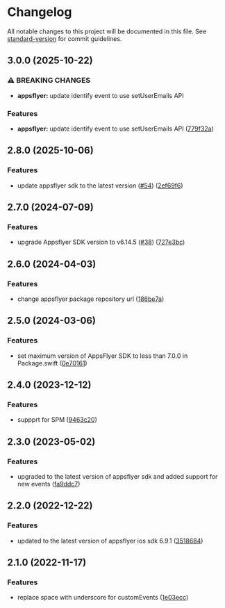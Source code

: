 # Changelog

All notable changes to this project will be documented in this file. See [standard-version](https://github.com/conventional-changelog/standard-version) for commit guidelines.

## 3.0.0 (2025-10-22)


### ⚠ BREAKING CHANGES

* **appsflyer:** update identify event to use setUserEmails API

### Features

* **appsflyer:** update identify event to use setUserEmails API ([779f32a](https://github.com/rudderlabs/rudder-integration-appsflyer-ios/commit/779f32a391daaca3d91a6e0b1db87367c7202de4))

## 2.8.0 (2025-10-06)


### Features

* update appsflyer sdk to the latest version ([#54](https://github.com/rudderlabs/rudder-integration-appsflyer-ios/issues/54)) ([2ef69f6](https://github.com/rudderlabs/rudder-integration-appsflyer-ios/commit/2ef69f6f8ce952f070f4de94773642d4a27bc3ac))

## 2.7.0 (2024-07-09)


### Features

* upgrade Appsflyer SDK version to v6.14.5 ([#38](https://github.com/rudderlabs/rudder-integration-appsflyer-ios/issues/38)) ([727e3bc](https://github.com/rudderlabs/rudder-integration-appsflyer-ios/commit/727e3bc6d770b84d8cd10637bf2af46866e34f04))

## 2.6.0 (2024-04-03)


### Features

* change appsflyer package repository url ([186be7a](https://github.com/rudderlabs/rudder-integration-appsflyer-ios/commit/186be7abdccc0c8d90add9b518db833192368b6a))

## 2.5.0 (2024-03-06)


### Features

* set maximum version of AppsFlyer SDK to less than 7.0.0 in Package.swift ([0e70161](https://github.com/rudderlabs/rudder-integration-appsflyer-ios/commit/0e7016142ae081d0249e26e82595dfe3a306a9f5))

## 2.4.0 (2023-12-12)


### Features

* suppprt for SPM ([9463c20](https://github.com/rudderlabs/rudder-integration-appsflyer-ios/commit/9463c20c24b946f40f8c93039083da3aeadabcb8))

## 2.3.0 (2023-05-02)


### Features

* upgraded to the latest version of appsflyer sdk and added support for new events ([fa9ddc7](https://github.com/rudderlabs/rudder-integration-appsflyer-ios/commit/fa9ddc749dfa046fe4a071dfe3bff0fd14560ce2))

## 2.2.0 (2022-12-22)


### Features

* updated to the latest version of appsflyer ios sdk 6.9.1 ([3518684](https://github.com/rudderlabs/rudder-integration-appsflyer-ios/commit/35186842184db746adcbfd33838beb6ef5fd3e11))

## 2.1.0 (2022-11-17)


### Features

* replace space with underscore for customEvents ([1e03ecc](https://github.com/rudderlabs/rudder-integration-appsflyer-ios/commit/1e03eccad6cca29d4eba6fc51f1365d6db3e2266))
